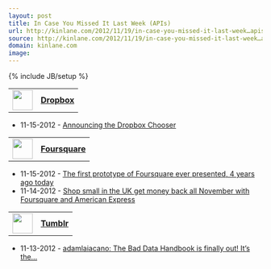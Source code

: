 ```yaml
---
layout: post
title: In Case You Missed It Last Week (APIs)
url: http://kinlane.com/2012/11/19/in-case-you-missed-it-last-week…apis/
source: http://kinlane.com/2012/11/19/in-case-you-missed-it-last-week…apis/
domain: kinlane.com
image: 
---
```

{% include JB/setup %}<table width="350">
     <tbody>
          <tr>
               <td class="c1">
                    <a title="Dropbox" href="https://singly.com/docs/dropbox"><img src="https://singly.com/images/service_icons/dropbox.png" alt="" width="40" /></a>
               </td>
               <td>
                    <a title="Dropbox" href="https://singly.com/docs/dropbox"></a><a title="Dropbox" href="https://singly.com/docs/dropbox"><strong>Dropbox</strong></a>
               </td>
          </tr>
     </tbody>
</table>
<ul>
     <li>11-15-2012 -&nbsp;<a href="http://www.dropbox.com/developers/blog/24" target="_blank">Announcing the Dropbox Chooser</a>
     </li>
</ul>
<table width="350">
     <tbody>
          <tr>
               <td class="c1">
                    <a title="Foursquare" href="https://singly.com/docs/foursquare"><img src="https://singly.com/images/service_icons/foursquare.png" alt="" width="40" /></a>
               </td>
               <td>
                    <a title="Foursquare" href="https://singly.com/docs/foursquare"><strong>Foursquare</strong></a>
               </td>
          </tr>
     </tbody>
</table>
<ul>
     <li>11-15-2012 -&nbsp;<a href="http://feedproxy.google.com/~r/thefoursquareblog/~3/MdpD5z4YWtM/" target="_blank">The first prototype of Foursquare ever presented, 4 years ago today</a>
     </li>
     <li>11-14-2012 -&nbsp;<a href="http://feedproxy.google.com/~r/thefoursquareblog/~3/Of_bEXv7JOc/" target="_blank">Shop small in the UK get money back all November with Foursquare and American Express</a>
     </li>
</ul>
<table width="350">
     <tbody>
          <tr>
               <td class="c1">
                    <a title="Tumblr" href="https://singly.com/docs/tumblr"><img src="https://singly.com/images/service_icons/tumblr.png" alt="" width="40" /></a>
               </td>
               <td>
                    <a title="Tumblr" href="https://singly.com/docs/tumblr"></a><a title="Tumblr" href="https://singly.com/docs/tumblr"><strong>Tumblr</strong></a>
               </td>
          </tr>
     </tbody>
</table>
<ul>
     <li>11-13-2012 -&nbsp;<a href="http://engineering.tumblr.com/post/35644884844" target="_blank">adamlaiacano: The Bad Data Handbook is finally out! It’s the...</a>
     </li>
</ul>